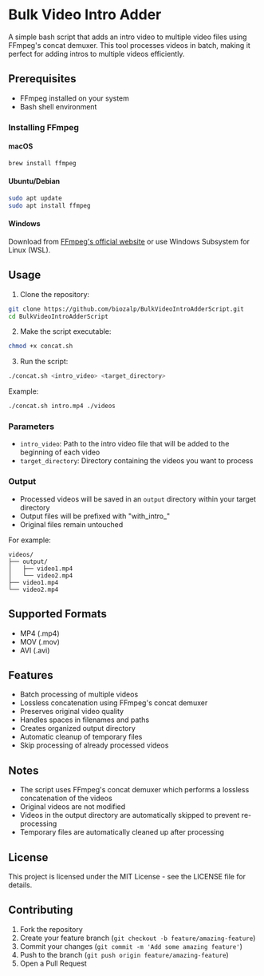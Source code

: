 # Bulk Video Intro Adder

A simple bash script that adds an intro video to multiple video files using FFmpeg's concat demuxer. This tool processes videos in batch, making it perfect for adding intros to multiple videos efficiently.

## Prerequisites

- FFmpeg installed on your system
- Bash shell environment

### Installing FFmpeg

#### macOS
```bash
brew install ffmpeg
```

#### Ubuntu/Debian
```bash
sudo apt update
sudo apt install ffmpeg
```

#### Windows
Download from [FFmpeg's official website](https://ffmpeg.org/download.html) or use Windows Subsystem for Linux (WSL).

## Usage

1. Clone the repository:
```bash
git clone https://github.com/biozalp/BulkVideoIntroAdderScript.git
cd BulkVideoIntroAdderScript
```

2. Make the script executable:
```bash
chmod +x concat.sh
```

3. Run the script:
```bash
./concat.sh <intro_video> <target_directory>
```

Example:
```bash
./concat.sh intro.mp4 ./videos
```

### Parameters

- `intro_video`: Path to the intro video file that will be added to the beginning of each video
- `target_directory`: Directory containing the videos you want to process

### Output

- Processed videos will be saved in an `output` directory within your target directory
- Output files will be prefixed with "with_intro_"
- Original files remain untouched

For example:
```
videos/
├── output/
│   ├── video1.mp4
│   └── video2.mp4
├── video1.mp4
└── video2.mp4
```

## Supported Formats

- MP4 (.mp4)
- MOV (.mov)
- AVI (.avi)

## Features

- Batch processing of multiple videos
- Lossless concatenation using FFmpeg's concat demuxer
- Preserves original video quality
- Handles spaces in filenames and paths
- Creates organized output directory
- Automatic cleanup of temporary files
- Skip processing of already processed videos

## Notes

- The script uses FFmpeg's concat demuxer which performs a lossless concatenation of the videos
- Original videos are not modified
- Videos in the output directory are automatically skipped to prevent re-processing
- Temporary files are automatically cleaned up after processing

## License

This project is licensed under the MIT License - see the LICENSE file for details.

## Contributing

1. Fork the repository
2. Create your feature branch (`git checkout -b feature/amazing-feature`)
3. Commit your changes (`git commit -m 'Add some amazing feature'`)
4. Push to the branch (`git push origin feature/amazing-feature`)
5. Open a Pull Request
